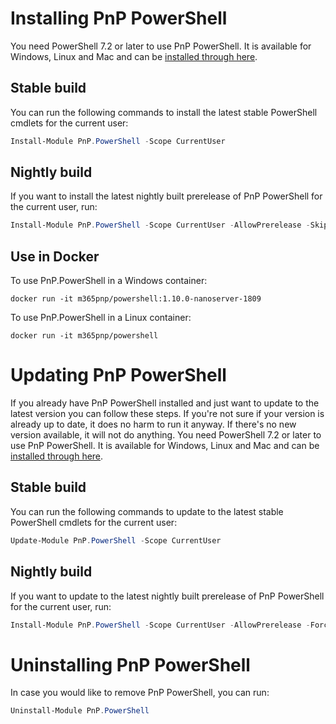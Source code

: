 # Installing PnP PowerShell

You need PowerShell 7.2 or later to use PnP PowerShell. It is available for Windows, Linux and Mac and can be [installed through here](https://learn.microsoft.com/powershell/scripting/install/installing-powershell).

## Stable build

You can run the following commands to install the latest stable PowerShell cmdlets for the current user:

```powershell
Install-Module PnP.PowerShell -Scope CurrentUser
```

## Nightly build

If you want to install the latest nightly built prerelease of PnP PowerShell for the current user, run:

```powershell
Install-Module PnP.PowerShell -Scope CurrentUser -AllowPrerelease -SkipPublisherCheck
```

## Use in Docker

To use PnP.PowerShell in a Windows container:

```
docker run -it m365pnp/powershell:1.10.0-nanoserver-1809
```

To use PnP.PowerShell in a Linux container:

```
docker run -it m365pnp/powershell
```

# Updating PnP PowerShell

If you already have PnP PowerShell installed and just want to update to the latest version you can follow these steps. If you're not sure if your version is already up to date, it does no harm to run it anyway. If there's no new version available, it will not do anything. You need PowerShell 7.2 or later to use PnP PowerShell. It is available for Windows, Linux and Mac and can be [installed through here](https://learn.microsoft.com/powershell/scripting/install/installing-powershell).

## Stable build

You can run the following commands to update to the latest stable PowerShell cmdlets for the current user:

```powershell
Update-Module PnP.PowerShell -Scope CurrentUser
```

## Nightly build

If you want to update to the latest nightly built prerelease of PnP PowerShell for the current user, run:

```powershell
Install-Module PnP.PowerShell -Scope CurrentUser -AllowPrerelease -Force
```

# Uninstalling PnP PowerShell

In case you would like to remove PnP PowerShell, you can run:

```powershell
Uninstall-Module PnP.PowerShell
```
